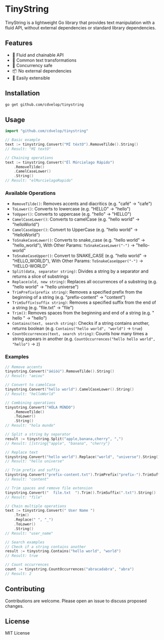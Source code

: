 # TinyString

TinyString is a lightweight Go library that provides text manipulation with a fluid API, without external dependencies or standard library dependencies.

## Features

- 🚀 Fluid and chainable API
- 🔄 Common text transformations
- 🧵 Concurrency safe
- 📦 No external dependencies
- 🎯 Easily extensible

## Installation

```bash
go get github.com/cdvelop/tinystring
```

## Usage

```go
import "github.com/cdvelop/tinystring"

// Basic example
text := tinystring.Convert("MÍ téxtO").RemoveTilde().String()
// Result: "MI textO"

// Chaining operations
text := tinystring.Convert("Él Múrcielago Rápido")
    .RemoveTilde()
    .CamelCaseLower()
    .String()
// Result: "elMurcielagoRapido"
```

### Available Operations

- `RemoveTilde()`: Removes accents and diacritics (e.g. "café" -> "cafe")
- `ToLower()`: Converts to lowercase (e.g. "HELLO" -> "hello")
- `ToUpper()`: Converts to uppercase (e.g. "hello" -> "HELLO")
- `CamelCaseLower()`: Converts to camelCase (e.g. "hello world" -> "helloWorld")
- `CamelCaseUpper()`: Convert to UpperCase (e.g. "hello world" -> "HelloWorld")
- `ToSnakeCaseLower()`: Converts to snake_case (e.g. "hello world" -> "hello_world"), With  Other Params: `ToSnakeCaseLower("-")` -> "hello-world" 
- `ToSnakeCaseUpper()`: Convert to SNAKE_CASE (e.g. "hello world" -> "HELLO_WORLD"), With Other Params: `ToSnakeCaseUpper("-")` -> "HELLO-WORLD"
- `Split(data, separator string)`: Divides a string by a separator and returns a slice of substrings
- `Replace(old, new string)`: Replaces all occurrences of a substring (e.g. "hello world" -> "hello universe")
- `TrimPrefix(prefix string)`: Removes a specified prefix from the beginning of a string (e.g. "prefix-content" -> "content")
- `TrimSuffix(suffix string)`: Removes a specified suffix from the end of a string (e.g. "file.txt" -> "file")
- `Trim()`: Removes spaces from the beginning and end of a string (e.g. "  hello  " -> "hello")
- `Contains(text, search string)`: Checks if a string contains another, returns boolean (e.g. `Contains("hello world", "world")` -> `true`)
- `CountOccurrences(text, search string)`: Counts how many times a string appears in another (e.g. `CountOccurrences("hello hello world", "hello")` -> `2`)

### Examples

```go
// Remove accents
tinystring.Convert("áéíóú").RemoveTilde().String()
// Result: "aeiou"

// Convert to camelCase
tinystring.Convert("hello world").CamelCaseLower().String()
// Result: "helloWorld"

// Combining operations
tinystring.Convert("HÓLA MÚNDO")
    .RemoveTilde()
    .ToLower()
    .String()
// Result: "hola mundo"

// Split a string by separator
result := tinystring.Split("apple,banana,cherry", ",")
// Result: []string{"apple", "banana", "cherry"}

// Replace text
tinystring.Convert("hello world").Replace("world", "universe").String()
// Result: "hello universe"

// Trim prefix and suffix
tinystring.Convert("prefix-content.txt").TrimPrefix("prefix-").TrimSuffix(".txt").String()
// Result: "content"

// Trim spaces and remove file extension
tinystring.Convert("  file.txt  ").Trim().TrimSuffix(".txt").String()
// Result: "file"

// Chain multiple operations
text := tinystring.Convert(" User Name ")
    .Trim()
    .Replace(" ", "_")
    .ToLower()
    .String()
// Result: "user_name"

// Search examples
// Check if a string contains another
result := tinystring.Contains("hello world", "world")
// Result: true

// Count occurrences
count := tinystring.CountOccurrences("abracadabra", "abra")
// Result: 2
```

## Contributing

Contributions are welcome. Please open an issue to discuss proposed changes.

## License

MIT License